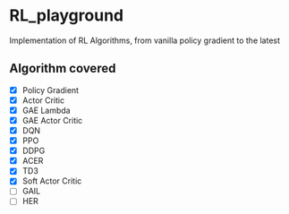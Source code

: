 # RL_playground
Implementation of RL Algorithms, from vanilla policy gradient to the latest


## Algorithm covered 

- [x] Policy Gradient
- [x] Actor Critic
- [x] GAE Lambda
- [x] GAE Actor Critic
- [x] DQN
- [x] PPO
- [x] DDPG
- [x] ACER
- [x] TD3
- [x] Soft Actor Critic
- [ ] GAIL
- [ ] HER